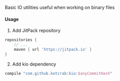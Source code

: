 Basic IO utilities useful when working on binary files

#### Usage
1. Add JitPack repository
```groovy
repositories {
    // ...
    maven { url 'https://jitpack.io' }
}
```

2. Add kio dependency
```groovy
compile "com.github.kotcrab:kio:$anyCommitHash"
```
